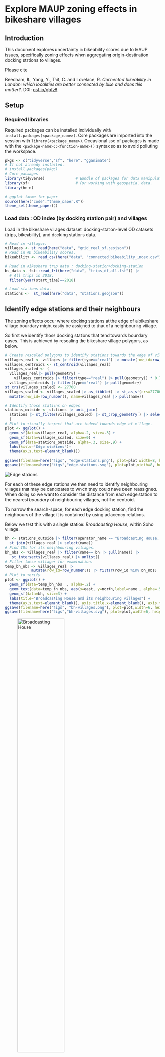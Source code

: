 Explore MAUP zoning effects in bikeshare villages
================

## Introduction

This document explores uncertainty in bikeability scores due to MAUP
issues, specifically zoning effects when aggregating origin-destination
docking stations to villages.

Please cite:

Beecham, R., Yang, Y., Tait, C. and Lovelace, R. *Connected bikeability
in London: which localities are better connected by bike and does this
matter?*. DOI: [osf.io/gbfz8](https://osf.io/gbfz8).

## Setup

### Required libraries

Required packages can be installed individually with
`install.packages(<package_name>)`. Core packages are imported into the
session with `library(<package_name>)`. Occasional use of packages is
made with the `<package-name>::<function-name>()` syntax so as to avoid
polluting the workspace.

``` r
pkgs <- c("tidyverse","sf", "here", "gganimate")
# If not already installed.
# install.packages(pkgs)
# Core packages
library(tidyverse)              # Bundle of packages for data manipulation.
library(sf)                     # For working with geospatial data.
library(here)

# ggplot theme for paper
source(here("code","theme_paper.R"))
theme_set(theme_paper())
```

### Load data : OD index (by docking station pair) and villages

Load in the bikeshare villages dataset, docking-station-level OD
datasets (trips, bikeability), and docking stations data.

``` r
# Read in villages.
villages <- st_read(here("data", "grid_real_sf.geojson"))
# Read in OD bikeability scores.
bikeability <- read_csv(here("data", "connected_bikeability_index.csv"))

# Read in bikeshare trip data : docking-station>docking-station
bs_data <- fst::read_fst(here("data", "trips_df_all.fst")) |> 
  # All trips in 2018.
  filter(year(start_time)==2018)

# Load stations data.
stations <-  st_read(here("data", "stations.geojson")) 
```

## Identify edge stations and their neighbours

The zoning effects occur where docking stations at the edge of a
bikeshare village boundary might easily be assigned to that of a
neighbouring village.

So first we identify those docking stations that tend towards boundary
cases. This is achieved by rescaling the bikeshare village polygons, as
below.

``` r
# Create rescaled polygons to identify stations towards the edge of villages.
villages_real <- villages |> filter(type=="real") |> mutate(row_id=row_number())
villages_centroids <- st_centroid(villages_real)
villages_scaled <- (
  villages_real|> pull(geometry) - 
    villages_centroids |> filter(type=="real") |> pull(geometry)) * 0.7 + 
  villages_centroids |> filter(type=="real") |> pull(geometry) 
st_crs(villages_scaled) <- 27700
villages_scaled <- villages_scaled |> as_tibble() |> st_as_sf(crs=27700) |> 
  mutate(row_id=row_number(), name=villages_real |> pull(name))

# Identify those stations on edges
stations_outside <- stations |> anti_join(
  stations |> st_filter(villages_scaled) |> st_drop_geometry() |> select(operator_name)
  )
# Plot to visually inspect that are indeed towards edge of village.
plot <- ggplot() +
  geom_sf(data=villages_real, alpha=.2, size=.3) +
  geom_sf(data=villages_scaled, size=0) +
  geom_sf(data=stations_outside, alpha=.3, size=.9) +
  labs(title="Edge stations")+
  theme(axis.text=element_blank())
  
ggsave(filename=here("figs", "edge-stations.png"), plot=plot,width=8, height=5, dpi=300)
ggsave(filename=here("figs","edge-stations.svg"), plot=plot,width=8, height=5)  
```

![Edge stations](./figs/edge-stations.svg)

For each of these edge stations we then need to identify neighbouring
villages that may be candidates to which they could have been
reassigned. When doing so we want to consider the distance from each
edge station to the nearest *boundary* of neighbouring villages, not the
centroid.

To narrow the search-space, for each edge docking station, find the
neighbours of the village it is contained by using adjacency relations.

Below we test this with a single station: *Broadcasting House*, within
Soho village.

``` r
bh <- stations_outside |> filter(operator_name == "Broadcasting House, Marylebone") |> 
  st_join(villages_real |> select(name)) 
# Find IDs for its neighbouring villages.
bh_nbs <- villages_real |> filter(name== bh |> pull(name)) |> 
   st_intersects(villages_real) |> unlist()
# Filter these villages for examination.
temp_bh_nbs <- villages_real |> 
            mutate(row_id=row_number()) |> filter(row_id %in% bh_nbs)
# Plot to verify
plot <- ggplot() +
  geom_sf(data=temp_bh_nbs  , alpha=.2) +
  geom_text(data=temp_bh_nbs, aes(x=east, y=north,label=name), alpha=.5, family="Avenir Book") +
  geom_sf(data=bh, size=3) +
  labs(title="Broadcasting House and its neighbouring villages") +
  theme(axis.text=element_blank(), axis.title.x=element_blank(), axis.title.y=element_blank())
ggsave(filename=here("figs", "bh-villages.png"), plot=plot,width=6, height=5, dpi=300)
ggsave(filename=here("figs","bh-villages.svg"), plot=plot,width=6, height=5) 
```

<figure>
<img src="./figs/bh-villages.svg" style="width:60.0%"
alt="Broadcasting House" />
<figcaption aria-hidden="true">Broadcasting House</figcaption>
</figure>

Next we want to calculate the distance between this docking station and
the closest part of the boundary of its neighbours. This is to make sure
that this distance crosses over into neighbouing villages. Therefore we
caluclate this based on the villages_scaled data. We also decide on a
reasonable distance threshold, 500 metres, beyond which it would not
make sense to reallocate due to boundary effects.

``` r
# Make some tighter boundaries.
villages_scaled <- (
  villages_real|> pull(geometry) - 
    villages_centroids |> filter(type=="real") |> pull(geometry)) * 0.7 + 
  villages_centroids |> filter(type=="real") |> pull(geometry) 
st_crs(villages_scaled) <- 27700
villages_scaled <- villages_scaled |> as_tibble() |> st_as_sf(crs=27700) |> 
  mutate(row_id=row_number(), name=villages_real |> pull(name))

temp_bh_nbs_scaled <- villages_scaled |> mutate(row_id=row_number()) |> filter(row_id %in% bh_nbs)
# Calculate those distances to neighbours.
nearest <- st_nearest_points(bh, temp_bh_nbs_scaled) 
bw<-500
dists <- nearest |>
    st_as_sf() |>
    st_coordinates() |>
    as_tibble() |>
    mutate(is_dest=row_number() %% 2 == 0) |>
    filter(is_dest) |>
    st_as_sf(coords=c("X","Y"), crs=27700) |> select(geometry) |>
    st_join(temp_bh_nbs |> select(nearest_name=name)) |>
    mutate(dist=as.numeric(st_length(nearest))) |> 
    filter(dist<bw)
# Plot those villages that are candidates for being reallocated.
plot <- ggplot() +
  geom_sf(data=temp_bh_nbs  , alpha=.2) +
  geom_sf(data=temp_bh_nbs_scaled  , alpha=.2, size=0) +
  geom_text(data=temp_bh_nbs, aes(x=east, y=north,label=name), alpha=.5, family="Avenir Book") +
  geom_sf(data=temp_bh_nbs |> filter(name %in% dists$nearest_name) , fill="transparent", size=1) +
  geom_sf(data=nearest, size=.3) +
  geom_sf(data=bh, size=2) +
  labs(title="Broadcasting House and distance to neighbour boundaries") +
  theme(axis.text=element_blank(), axis.title.x=element_blank(), axis.title.y=element_blank())
ggsave(filename=here("figs", "bh-neighbours.png"), plot=plot,width=7, height=5, dpi=300)
ggsave(filename=here("figs","bh-neighbours.svg"), plot=plot,width=7, height=5) 
```

<figure>
<img src="./figs/bh-neighbours.svg" style="width:60.0%"
alt="Broadcasting House and neighbours" />
<figcaption aria-hidden="true">Broadcasting House and
neighbours</figcaption>
</figure>

## Reallocate stochastically

We then want to have some stochastic process whereby points are
reallocated to villages including that within which they are contained
with a probability that varies by these distances.

``` r
# Here we use 1/d, but it may be instructive to vary this with an exponent to 
# increase / decrease the penalty.
# E.g. d^2 to increase, d^.5 to decrease.
dat <- dists |> mutate(w=(1/(dist)), prop=round((w/sum(w)*100))) |>  select(nearest_name, prop) |> st_drop_geometry()
# Generate resamples.
resamples<-sample(dat$nearest_name, size=100, prob=dat$prop, replace=TRUE) 
bh_animate <- bh |> mutate(villages=list(resamples)) |> unnest(villages) |> st_drop_geometry() |> 
  left_join(
    villages_real |> select(name), by=c("villages"="name")) |> 
  mutate(boot_id=row_number()) |> st_as_sf()

# Plot resamples.
anim <- bh_animate |> 
  ggplot() +
  geom_sf(data=temp_bh_nbs  , alpha=.2) +
  geom_sf(data=temp_bh_nbs_scaled  , alpha=.2, size=0) +
  geom_text(data=temp_bh_nbs, aes(x=east, y=north,label=name), alpha=.5, family="Avenir Book") +
  geom_sf(data=nearest, size=.3) +
  geom_sf(fill="transparent", size=1) +
  labs(title = "Resample: {closest_state}") +
  gganimate::transition_states(boot_id) +
  theme(axis.text=element_blank(), axis.title.x=element_blank(), axis.title.y=element_blank())

gganimate::animate(nframes=210, fps=20, anim, start_pause=0, end_pause=10, width=800, height=600, res=150, renderer=gganimate::gifski_renderer(here("figs", "anim_bh.gif")))
```

<figure>
<img src="./figs/anim_bh.gif" style="width:60.0%"
alt="Stochastic reassignment of BH to neighbours" />
<figcaption aria-hidden="true">Stochastic reassignment of BH to
neighbours</figcaption>
</figure>

## Apply to full dataset

So first we build up a dataset where for each edge station
(`outside_station`) geometries for their village neighbours are stored,
both the original and rescaled geometries.

``` r
temp_outside_stations <- stations_outside |> st_join(villages_real |> select(name)) 
village_neighbours <- 
  villages_real |> filter(name %in% temp_outside_stations$name |> unique()) |>
  select(name) |>  mutate(nbs=st_intersects(geometry, villages_real) |>  unname()) |> st_drop_geometry() |> 
  nest(data=nbs) |> 
  mutate(
    ids=map(data,~.x |> unname() |> unlist()),
    geom_orig=map(ids, ~ villages_real |> filter(row_id %in% .x) |> select(nearest_name=name, geometry)), 
    geom_scaled=map(ids, ~ villages_scaled |> filter(row_id %in% .x) |> select(nearest_name=name, geometry))
  ) |> select(-data)
```

The next task is to build a dataset containing the distances between
each edge station and its nearest village boundaries. The same approach
is used as with the *Broadcasting House* example, but we use a
functional (`map()`) to scale this up to every edge docking station.

``` r
get_neighbour <- function(pts, nbs_scaled, nbs) {
  nearest <- st_nearest_points(pts, nbs_scaled) 
  dists <- nearest |>
    st_as_sf() |>
    st_coordinates() |>
    as_tibble() |>
    mutate(is_dest=row_number() %% 2 == 0) |>
    filter(is_dest) |>
    st_as_sf(coords=c("X","Y"), crs=27700) |> select(geometry) |>
    st_join(nbs |> select(name=nearest_name)) |>
    mutate(dist=as.numeric(st_length(nearest))) 
  return(dists)
}

temp_outside_station_neighbours <- temp_outside_stations |> 
  nest(data=-operator_name) |> 
  mutate(
    dists=map(
      data,
      ~get_neighbour(
        pts=.x$geometry,
        nbs_scaled=village_neighbours |> filter(name==.x$name) |> select(name, geom_scaled) |> 
               unnest(cols=geom_scaled) |> st_as_sf(),
        nbs=village_neighbours |> filter(name==.x$name) |> select(name, geom_orig) |> 
        unnest(cols=geom_orig) |> st_as_sf()
      )
    )
  )
```

Again there is a stochastic, Monte Carlo-type, approach to resampling
villages of edge stations in a probabilistic way. We create 100
simulated village positions for each edge docking station.

``` r
temp_resampled_dat <- temp_outside_station_neighbours |> 
  mutate(
    dat=map(dists, 
            ~.x |> filter(dist<500) |> mutate(w=(1/dist), prop=round((w/sum(w)*100))) |>
              select(name, prop) |> st_drop_geometry()),
    resamples=
      map(dat,
          ~tibble(
            relocate=sample(.x$name, size=100, prob=.x$prop, replace=TRUE)
            )
      ),
    village=map(data, ~first(.x$name))
  ) |> 
  select(operator_name, village, resamples) |> unnest(c(resamples)) |> unnest(c(village)) |> 
  group_by(operator_name) |> mutate(boot_id=row_number()) |> ungroup()
  
stations_inside <- stations |>  
  st_join(villages_real |> select(name)) |> st_drop_geometry() |>  
  filter(!operator_name %in% (temp_resampled_dat$operator_name |> unique())) |> select(-id, village=name) |> unique() |> 
  nest(data=village) |> 
  mutate(
    relocate=map(data, ~rep(.x$village,times=100))
  ) |> 
  select(-data) |> unnest(relocate) |> 
  group_by(operator_name) |> 
  mutate(village=relocate, boot_id=row_number()) |> 
  ungroup()

resampled_dat <- bind_rows(temp_resampled_dat, stations_inside) |> 
  inner_join(stations |> st_drop_geometry() |> group_by(operator_name) |> summarise(id=first(id)) |> ungroup())
```

For each docking-station OD pair, we generate 100 simulated datasets
with the edge docking stations reassigned to neighbouring villages
probabilistically.

``` r
get_resampled_dat <- function(boot_id, trip_dat, resampled) {
  dat <- trip_dat |> 
    inner_join(resampled |> filter(boot_id==!!boot_id) |> select(id, o_village=relocate), by=c("start_station_id"="id")) |> 
  left_join(resampled |> filter(boot_id==!!boot_id) |> select(id, d_village=relocate), by=c("end_station_id"="id")) |> 
    group_by(o_village, d_village) |> 
    summarise(count=sum(count)) |> ungroup() |> mutate(boot_id=!!boot_id)
  return(dat)
}

simulated_data <- bind_rows(
  map(1:100, 
      ~get_resampled_dat(boot_id=quo(.x), trip_dat=bs_data_ods, resampled=resampled_dat |> select(relocate,id, boot_id))
  )
)
```

Animate over the simulated data to generate a hypothetical outcome plot
[https://journals.plos.org/plosone/article?id=10.1371/journal.pone.0142444](Hullman%20et%20al.%202015)
of candidate maps, in so doing we experience uncertainty due to zoning
effects.

``` r
anim_count_map <- iterations |> 
  mutate(label=d_village) |> 
  filter(d_village=="Westminster") |> 
  left_join(villages_real, by=c("o_village"="name")) |> st_as_sf() |> 
  ggplot()+
  geom_sf(data= . %>% group_by(boot_id) %>% summarise(), colour="#616161", fill="transparent", size=0.65)+
  geom_sf(aes(fill=count^.7), colour="#616161", size=0.3)+
  geom_sf(data=. %>%  filter(o_village==d_village), 
            colour="#616161", fill="transparent", size=0.65) +
  geom_text(data= . %>%  filter(o_village==d_village), 
            aes(x=east, y=north, label=str_sub(d_village,1,1)), 
            colour="#252525", alpha=0.9, size=4, show.legend=FALSE, 
            hjust="centre", vjust="middle", family="Avenir Book")+
  coord_sf(crs=st_crs(villages_real), datum=NA)+
  guides(fill=FALSE)+
  scale_fill_distiller(
    palette="Blues", direction=1, 
    guide = "colourbar", na.value="#f7f7f7"
  )+
  gganimate::transition_states(boot_id) +
  labs(title = "Resample: {closest_state}") +
  theme_paper() +
  theme(
    axis.title.x=element_blank(),axis.title.y=element_blank(),
    panel.background = element_rect(fill="#ffffff", colour="#ffffff"),
  ) 

gganimate::animate(nframes=210, fps=20, anim_count_map, start_pause=0,end_pause=10, width=1100, height=700, res=150, renderer=gganimate::gifski_renderer(here("figs", "anim_zoning.gif")))
```

![Hypothetical outcome plot simulating zoning effects on bikeshare trip
counts](./figs/anim_zoning.gif)
